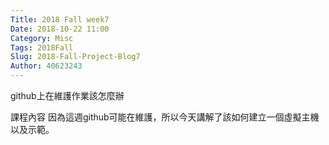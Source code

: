```yaml
---
Title: 2018 Fall week7
Date: 2018-10-22 11:00
Category: Misc
Tags: 2018Fall
Slug: 2018-Fall-Project-Blog7
Author: 40623243
---
```


github上在維護作業該怎麼辦


<!-- PELICAN_END_SUMMARY -->


課程內容
因為這週github可能在維護，所以今天講解了該如何建立一個虛擬主機以及示範。




